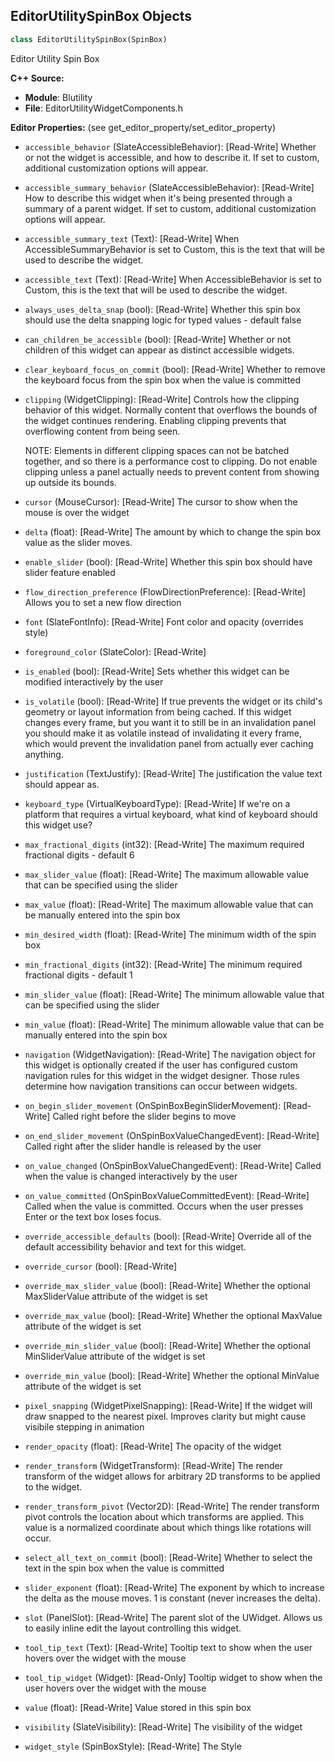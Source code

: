 ## EditorUtilitySpinBox Objects

```python
class EditorUtilitySpinBox(SpinBox)
```

Editor Utility Spin Box

**C++ Source:**

- **Module**: Blutility
- **File**: EditorUtilityWidgetComponents.h

**Editor Properties:** (see get_editor_property/set_editor_property)

- ``accessible_behavior`` (SlateAccessibleBehavior):  [Read-Write] Whether or not the widget is accessible, and how to describe it. If set to custom, additional customization options will appear.
- ``accessible_summary_behavior`` (SlateAccessibleBehavior):  [Read-Write] How to describe this widget when it's being presented through a summary of a parent widget. If set to custom, additional customization options will appear.
- ``accessible_summary_text`` (Text):  [Read-Write] When AccessibleSummaryBehavior is set to Custom, this is the text that will be used to describe the widget.
- ``accessible_text`` (Text):  [Read-Write] When AccessibleBehavior is set to Custom, this is the text that will be used to describe the widget.
- ``always_uses_delta_snap`` (bool):  [Read-Write] Whether this spin box should use the delta snapping logic for typed values - default false
- ``can_children_be_accessible`` (bool):  [Read-Write] Whether or not children of this widget can appear as distinct accessible widgets.
- ``clear_keyboard_focus_on_commit`` (bool):  [Read-Write] Whether to remove the keyboard focus from the spin box when the value is committed
- ``clipping`` (WidgetClipping):  [Read-Write] Controls how the clipping behavior of this widget.  Normally content that overflows the
  bounds of the widget continues rendering.  Enabling clipping prevents that overflowing content
  from being seen.

  NOTE: Elements in different clipping spaces can not be batched together, and so there is a
  performance cost to clipping.  Do not enable clipping unless a panel actually needs to prevent
  content from showing up outside its bounds.
- ``cursor`` (MouseCursor):  [Read-Write] The cursor to show when the mouse is over the widget
- ``delta`` (float):  [Read-Write] The amount by which to change the spin box value as the slider moves.
- ``enable_slider`` (bool):  [Read-Write] Whether this spin box should have slider feature enabled
- ``flow_direction_preference`` (FlowDirectionPreference):  [Read-Write] Allows you to set a new flow direction
- ``font`` (SlateFontInfo):  [Read-Write] Font color and opacity (overrides style)
- ``foreground_color`` (SlateColor):  [Read-Write]
- ``is_enabled`` (bool):  [Read-Write] Sets whether this widget can be modified interactively by the user
- ``is_volatile`` (bool):  [Read-Write] If true prevents the widget or its child's geometry or layout information from being cached.  If this widget
  changes every frame, but you want it to still be in an invalidation panel you should make it as volatile
  instead of invalidating it every frame, which would prevent the invalidation panel from actually
  ever caching anything.
- ``justification`` (TextJustify):  [Read-Write] The justification the value text should appear as.
- ``keyboard_type`` (VirtualKeyboardType):  [Read-Write] If we're on a platform that requires a virtual keyboard, what kind of keyboard should this widget use?
- ``max_fractional_digits`` (int32):  [Read-Write] The maximum required fractional digits - default 6
- ``max_slider_value`` (float):  [Read-Write] The maximum allowable value that can be specified using the slider
- ``max_value`` (float):  [Read-Write] The maximum allowable value that can be manually entered into the spin box
- ``min_desired_width`` (float):  [Read-Write] The minimum width of the spin box
- ``min_fractional_digits`` (int32):  [Read-Write] The minimum required fractional digits - default 1
- ``min_slider_value`` (float):  [Read-Write] The minimum allowable value that can be specified using the slider
- ``min_value`` (float):  [Read-Write] The minimum allowable value that can be manually entered into the spin box
- ``navigation`` (WidgetNavigation):  [Read-Write] The navigation object for this widget is optionally created if the user has configured custom
  navigation rules for this widget in the widget designer.  Those rules determine how navigation transitions
  can occur between widgets.
- ``on_begin_slider_movement`` (OnSpinBoxBeginSliderMovement):  [Read-Write] Called right before the slider begins to move
- ``on_end_slider_movement`` (OnSpinBoxValueChangedEvent):  [Read-Write] Called right after the slider handle is released by the user
- ``on_value_changed`` (OnSpinBoxValueChangedEvent):  [Read-Write] Called when the value is changed interactively by the user
- ``on_value_committed`` (OnSpinBoxValueCommittedEvent):  [Read-Write] Called when the value is committed. Occurs when the user presses Enter or the text box loses focus.
- ``override_accessible_defaults`` (bool):  [Read-Write] Override all of the default accessibility behavior and text for this widget.
- ``override_cursor`` (bool):  [Read-Write]
- ``override_max_slider_value`` (bool):  [Read-Write] Whether the optional MaxSliderValue attribute of the widget is set
- ``override_max_value`` (bool):  [Read-Write] Whether the optional MaxValue attribute of the widget is set
- ``override_min_slider_value`` (bool):  [Read-Write] Whether the optional MinSliderValue attribute of the widget is set
- ``override_min_value`` (bool):  [Read-Write] Whether the optional MinValue attribute of the widget is set
- ``pixel_snapping`` (WidgetPixelSnapping):  [Read-Write] If the widget will draw snapped to the nearest pixel.  Improves clarity but might cause visibile stepping in animation
- ``render_opacity`` (float):  [Read-Write] The opacity of the widget
- ``render_transform`` (WidgetTransform):  [Read-Write] The render transform of the widget allows for arbitrary 2D transforms to be applied to the widget.
- ``render_transform_pivot`` (Vector2D):  [Read-Write] The render transform pivot controls the location about which transforms are applied.
  This value is a normalized coordinate about which things like rotations will occur.
- ``select_all_text_on_commit`` (bool):  [Read-Write] Whether to select the text in the spin box when the value is committed
- ``slider_exponent`` (float):  [Read-Write] The exponent by which to increase the delta as the mouse moves. 1 is constant (never increases the delta).
- ``slot`` (PanelSlot):  [Read-Write] The parent slot of the UWidget.  Allows us to easily inline edit the layout controlling this widget.
- ``tool_tip_text`` (Text):  [Read-Write] Tooltip text to show when the user hovers over the widget with the mouse
- ``tool_tip_widget`` (Widget):  [Read-Only] Tooltip widget to show when the user hovers over the widget with the mouse
- ``value`` (float):  [Read-Write] Value stored in this spin box
- ``visibility`` (SlateVisibility):  [Read-Write] The visibility of the widget
- ``widget_style`` (SpinBoxStyle):  [Read-Write] The Style

<a id="unreal.EditorUtilityThrobber"></a>